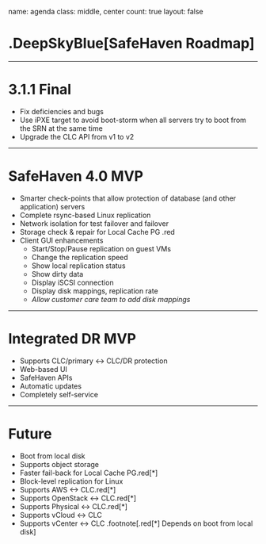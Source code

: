 name: agenda
class: middle, center
count: true
layout: false

# .DeepSkyBlue[SafeHaven Roadmap]
---

# 3.1.1 Final 
+ Fix deficiencies and bugs
+ Use iPXE target to avoid boot-storm when all servers try to boot from the SRN at the same time
+ Upgrade the CLC API from v1 to v2
---

# SafeHaven 4.0 MVP 
+ Smarter check-points that allow protection of database (and other application) servers
+ Complete rsync-based Linux replication
+ Network isolation for test failover and failover
+ Storage check & repair for Local Cache PG .red
+ Client GUI enhancements
  - Start/Stop/Pause replication on guest VMs
  - Change the replication speed
  - Show local replication status
  - Show dirty data
  - Display iSCSI connection
  - Display disk mappings, replication rate  
  - *Allow customer care team to add disk mappings*
---

# Integrated DR MVP
+ Supports CLC/primary <-> CLC/DR protection
+ Web-based UI
+ SafeHaven APIs
+ Automatic updates
+ Completely self-service

---

# Future
+ Boot from local disk
+ Supports object storage
+ Faster fail-back for Local Cache PG.red[*]
+ Block-level replication for Linux
+ Supports AWS <-> CLC.red[*]
+ Supports OpenStack <-> CLC.red[*]
+ Supports Physical <-> CLC.red[*]
+ Supports vCloud <-> CLC
+ Supports vCenter <-> CLC 
 .footnote[.red[*] Depends on boot from local disk]
